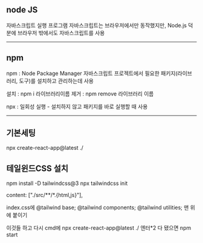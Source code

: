 ## node JS

자바스크립트 실행 프로그램
자바스크립트는 브라우저에서만 동작했지만,
Node.js 덕분에 브라우저 밖에서도 자바스크립트를 사용

---

## npm

npm : Node Package Manager
자바스크립트 프로젝트에서 필요한 패키지(라이브러리, 도구)를 설치하고
관리하는데 사용

설치 : npm i 라이브러리이름
제거 : npm remove 라이브러리 이름

npx : 일회성 실행 - 설치하지 않고 패키지를 바로 실행할 때 사용

---

## 기본세팅

npx create-react-app@latest ./

## 테일윈드CSS 설치

npm install -D tailwindcss@3
npx tailwindcss init

content: ["./src/**/*.{html,js}"],

index.css에
@tailwind base;
@tailwind components;
@tailwind utilities;
맨 위에 붙이기

이것들 하고 다시 
cmd에 npx create-react-app@latest ./
엔터*2
다 됐으면 npm start
